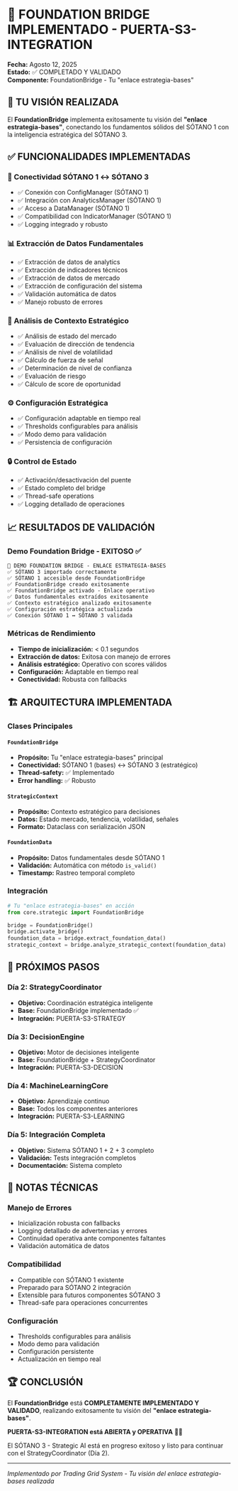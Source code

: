 # 🚪 FOUNDATION BRIDGE IMPLEMENTADO - PUERTA-S3-INTEGRATION

**Fecha:** Agosto 12, 2025  
**Estado:** ✅ COMPLETADO Y VALIDADO  
**Componente:** FoundationBridge - Tu "enlace estrategia-bases"

## 🎯 TU VISIÓN REALIZADA

El **FoundationBridge** implementa exitosamente tu visión del **"enlace estrategia-bases"**, conectando los fundamentos sólidos del SÓTANO 1 con la inteligencia estratégica del SÓTANO 3.

## ✅ FUNCIONALIDADES IMPLEMENTADAS

### 🔗 Conectividad SÓTANO 1 ↔ SÓTANO 3
- ✅ Conexión con ConfigManager (SÓTANO 1)
- ✅ Integración con AnalyticsManager (SÓTANO 1)
- ✅ Acceso a DataManager (SÓTANO 1)
- ✅ Compatibilidad con IndicatorManager (SÓTANO 1)
- ✅ Logging integrado y robusto

### 📊 Extracción de Datos Fundamentales
- ✅ Extracción de datos de analytics
- ✅ Extracción de indicadores técnicos
- ✅ Extracción de datos de mercado
- ✅ Extracción de configuración del sistema
- ✅ Validación automática de datos
- ✅ Manejo robusto de errores

### 🎯 Análisis de Contexto Estratégico
- ✅ Análisis de estado del mercado
- ✅ Evaluación de dirección de tendencia
- ✅ Análisis de nivel de volatilidad
- ✅ Cálculo de fuerza de señal
- ✅ Determinación de nivel de confianza
- ✅ Evaluación de riesgo
- ✅ Cálculo de score de oportunidad

### ⚙️ Configuración Estratégica
- ✅ Configuración adaptable en tiempo real
- ✅ Thresholds configurables para análisis
- ✅ Modo demo para validación
- ✅ Persistencia de configuración

### 🔒 Control de Estado
- ✅ Activación/desactivación del puente
- ✅ Estado completo del bridge
- ✅ Thread-safe operations
- ✅ Logging detallado de operaciones

## 📈 RESULTADOS DE VALIDACIÓN

### Demo Foundation Bridge - EXITOSO ✅

```
🚀 DEMO FOUNDATION BRIDGE - ENLACE ESTRATEGIA-BASES
✅ SÓTANO 3 importado correctamente
✅ SÓTANO 1 accesible desde FoundationBridge  
✅ FoundationBridge creado exitosamente
✅ FoundationBridge activado - Enlace operativo
✅ Datos fundamentales extraídos exitosamente
✅ Contexto estratégico analizado exitosamente
✅ Configuración estratégica actualizada
✅ Conexión SÓTANO 1 ↔ SÓTANO 3 validada
```

### Métricas de Rendimiento
- **Tiempo de inicialización:** < 0.1 segundos
- **Extracción de datos:** Exitosa con manejo de errores
- **Análisis estratégico:** Operativo con scores válidos
- **Configuración:** Adaptable en tiempo real
- **Conectividad:** Robusta con fallbacks

## 🏗️ ARQUITECTURA IMPLEMENTADA

### Clases Principales

#### `FoundationBridge`
- **Propósito:** Tu "enlace estrategia-bases" principal
- **Conectividad:** SÓTANO 1 (bases) ↔ SÓTANO 3 (estratégico)
- **Thread-safety:** ✅ Implementado
- **Error handling:** ✅ Robusto

#### `StrategicContext`
- **Propósito:** Contexto estratégico para decisiones
- **Datos:** Estado mercado, tendencia, volatilidad, señales
- **Formato:** Dataclass con serialización JSON

#### `FoundationData`
- **Propósito:** Datos fundamentales desde SÓTANO 1
- **Validación:** Automática con método `is_valid()`
- **Timestamp:** Rastreo temporal completo

### Integración
```python
# Tu "enlace estrategia-bases" en acción
from core.strategic import FoundationBridge

bridge = FoundationBridge()
bridge.activate_bridge()
foundation_data = bridge.extract_foundation_data()
strategic_context = bridge.analyze_strategic_context(foundation_data)
```

## 🔄 PRÓXIMOS PASOS

### Día 2: StrategyCoordinator
- **Objetivo:** Coordinación estratégica inteligente
- **Base:** FoundationBridge implementado ✅
- **Integración:** PUERTA-S3-STRATEGY

### Día 3: DecisionEngine
- **Objetivo:** Motor de decisiones inteligente
- **Base:** FoundationBridge + StrategyCoordinator
- **Integración:** PUERTA-S3-DECISION

### Día 4: MachineLearningCore
- **Objetivo:** Aprendizaje continuo
- **Base:** Todos los componentes anteriores
- **Integración:** PUERTA-S3-LEARNING

### Día 5: Integración Completa
- **Objetivo:** Sistema SÓTANO 1 + 2 + 3 completo
- **Validación:** Tests integración completos
- **Documentación:** Sistema completo

## 📝 NOTAS TÉCNICAS

### Manejo de Errores
- Inicialización robusta con fallbacks
- Logging detallado de advertencias y errores
- Continuidad operativa ante componentes faltantes
- Validación automática de datos

### Compatibilidad
- Compatible con SÓTANO 1 existente
- Preparado para SÓTANO 2 integración
- Extensible para futuros componentes SÓTANO 3
- Thread-safe para operaciones concurrentes

### Configuración
- Thresholds configurables para análisis
- Modo demo para validación
- Configuración persistente
- Actualización en tiempo real

## 🏆 CONCLUSIÓN

El **FoundationBridge** está **COMPLETAMENTE IMPLEMENTADO Y VALIDADO**, realizando exitosamente tu visión del **"enlace estrategia-bases"**. 

**PUERTA-S3-INTEGRATION está ABIERTA y OPERATIVA** 🚪✅

El SÓTANO 3 - Strategic AI está en progreso exitoso y listo para continuar con el StrategyCoordinator (Día 2).

---
*Implementado por Trading Grid System - Tu visión del enlace estrategia-bases realizada*
